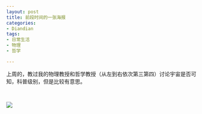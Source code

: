 ```yaml
---
layout: post
title: 前段时间的一张海报
categories:
- Diandian
tags:
- 日常生活
- 物理
- 哲学

---
```

<p>上周的，教过我的物理教授和哲学教授（从左到右依次第三第四）讨论宇宙是否可知，科普级别，但是比较有意思。</p>
<p>&nbsp;</p>
<p><img src="http://m3.img.srcdd.com/farm5/d/2013/0324/14/C445FE0E65BD7C8BD153A6F7CB33CA0A_B500_900_500_404.JPEG" /><br /></p>